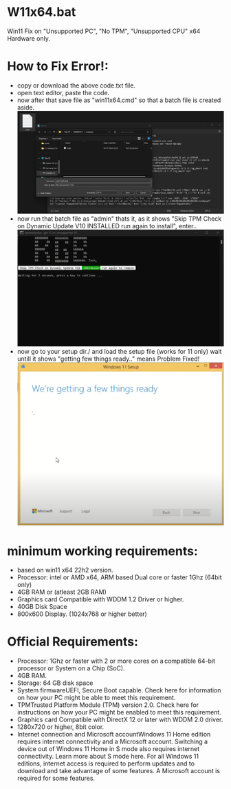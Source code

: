 # W11x64.bat
Win11 Fix on "Unsupported PC", "No TPM", "Unsupported CPU" x64 Hardware only. 

# How to Fix Error!:
- copy or download the above code.txt file.
- open text editor, paste the code.
- now after that save file as "win11x64.cmd" so that a batch file is created aside.
  ![batch](./doc/shot.png)
- now run that batch file as "admin" thats it, as it shows "Skip TPM Check on Dynamic Update V10  INSTALLED  run again to install", enter..
  ![shot](./doc/batch.png)
- now go to your setup dir./ and load the setup file (works for 11 only) wait untill it shows "getting few things ready.." means Problem Fixed!
  ![getstarted](./doc/getstarted.png)


# minimum working requirements:
- based on win11 x64 22h2 version.
- Processor: intel or AMD x64, ARM based Dual core or faster 1Ghz (64bit only)
- 4GB RAM or (atleast 2GB RAM)
- Graphics card Compatible with WDDM 1.2 Driver or higher. 
- 40GB Disk Space
- 800x600 Display. (1024x768 or higher better)

# Official Requirements:
- Processor: 1Ghz or faster with 2 or more cores on a compatible 64-bit processor or System on a Chip (SoC).
- 4GB RAM.
- Storage: 64 GB disk space
- System firmwareUEFI, Secure Boot capable. Check here for information on how your PC might be able to meet this requirement.
- TPMTrusted Platform Module (TPM) version 2.0. Check here for instructions on how your PC might be enabled to meet this requirement.
- Graphics card Compatible with DirectX 12 or later with WDDM 2.0 driver.
- 1280x720 or higher, 8bit color.
- Internet connection and Microsoft accountWindows 11 Home edition requires internet connectivity and a Microsoft account. Switching a device out of Windows 11 Home in S mode also requires internet connectivity. Learn more about S mode here. For all Windows 11 editions, internet access is required to perform updates and to download and take advantage of some features. A Microsoft account is required for some features.
